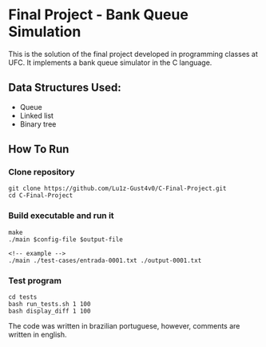 # Final Project - Bank Queue Simulation

This is the solution of the final project developed in programming classes at UFC. It implements a bank queue simulator in the C language. 

## Data Structures Used:

- Queue
- Linked list 
- Binary tree

## How To Run

### Clone repository

```
git clone https://github.com/Lu1z-Gust4v0/C-Final-Project.git
cd C-Final-Project
```

### Build executable and run it

```
make
./main $config-file $output-file
```

```
<!-- example -->
./main ./test-cases/entrada-0001.txt ./output-0001.txt
```

### Test program

```
cd tests
bash run_tests.sh 1 100
bash display_diff 1 100
```

The code was written in brazilian portuguese, however, comments are written in english.
